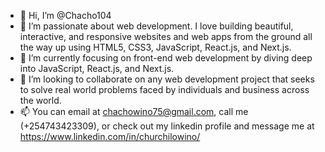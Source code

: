 - 👋 Hi, I’m @Chacho104
- 👀 I’m passionate about web development. I love building beautiful, interactive, and responsive websites and web apps from the ground all the way up using HTML5, CSS3, JavaScript, React.js, and Next.js.
- 🌱 I’m currently focusing on front-end web development by diving deep into JavaScript, React.js, and Next.js.
- 💞️ I’m looking to collaborate on any web development project that seeks to solve real world problems faced by individuals and business across the world.
- 📫 You can email at chachowino75@gmail.com, call me (+254743423309), or check out my linkedin profile and message me at https://www.linkedin.com/in/churchilowino/

<!---
Chacho104/Chacho104 is a ✨ special ✨ repository because its `README.md` (this file) appears on your GitHub profile.
You can click the Preview link to take a look at your changes.
--->

